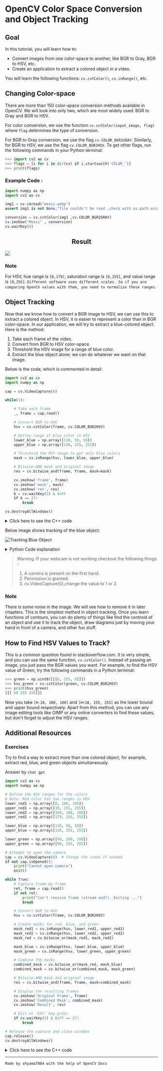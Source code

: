 # OpenCV Color Space Conversion and Object Tracking

## Goal

In this tutorial, you will learn how to:

- Convert images from one color-space to another, like BGR to Gray, BGR to HSV, etc.
- Create an application to extract a colored object in a video.

You will learn the following functions: `cv.cvtColor()`, `cv.inRange()`, etc.

## Changing Color-space

There are more than 150 color-space conversion methods available in OpenCV. We will look into only two, which are most widely used: BGR to Gray and BGR to HSV.

For color conversion, we use the function `cv.cvtColor(input_image, flag)` where `flag` determines the type of conversion.

For BGR to Gray conversion, we use the flag `cv.COLOR_BGR2GRAY`. Similarly, for BGR to HSV, we use the flag `cv.COLOR_BGR2HSV`. To get other flags, run the following commands in your Python terminal:

```python
>>> import cv2 as cv
>>> flags = [i for i in dir(cv) if i.startswith('COLOR_')]
>>> print(flags)
```

### Example Code :

```py
import numpy as np
import cv2 as cv

img1 = cv.imread("messi.webp")
assert img1 is not None,"file couldn't be read ,check with os.path.exists()"

conversion = cv.cvtColor(img1 ,cv.COLOR_BGR2GRAY)
cv.imshow("Messi" , conversion)
cv.waitKey(0)
```

<div align="center"><h2><strong>Result</strong></h2></div>

<div align="cener"><img src="https://private-user-images.githubusercontent.com/85214856/354307888-7ccd4839-838a-4371-83f5-c6f392061cd6.jpeg?jwt=eyJhbGciOiJIUzI1NiIsInR5cCI6IkpXVCJ9.eyJpc3MiOiJnaXRodWIuY29tIiwiYXVkIjoicmF3LmdpdGh1YnVzZXJjb250ZW50LmNvbSIsImtleSI6ImtleTUiLCJleHAiOjE3MjI1MzA3NDYsIm5iZiI6MTcyMjUzMDQ0NiwicGF0aCI6Ii84NTIxNDg1Ni8zNTQzMDc4ODgtN2NjZDQ4MzktODM4YS00MzcxLTgzZjUtYzZmMzkyMDYxY2Q2LmpwZWc_WC1BbXotQWxnb3JpdGhtPUFXUzQtSE1BQy1TSEEyNTYmWC1BbXotQ3JlZGVudGlhbD1BS0lBVkNPRFlMU0E1M1BRSzRaQSUyRjIwMjQwODAxJTJGdXMtZWFzdC0xJTJGczMlMkZhd3M0X3JlcXVlc3QmWC1BbXotRGF0ZT0yMDI0MDgwMVQxNjQwNDZaJlgtQW16LUV4cGlyZXM9MzAwJlgtQW16LVNpZ25hdHVyZT01NzQwZjEwNjMzMjY1OGU1Mjk3Zjk2OTRhNWRiOTAzZDZiZDRlOWNkY2I5Njg2ZmQ2Y2E0M2NkZWI0YWU1M2Y5JlgtQW16LVNpZ25lZEhlYWRlcnM9aG9zdCZhY3Rvcl9pZD0wJmtleV9pZD0wJnJlcG9faWQ9MCJ9.k52-VV-AZ86FtwUx7m9nZMSX3o4cB0DIx_-RSPqWI8o" ></div>

### Note

For HSV, hue range is `[0,179]`, saturation range is `[0,255]`, and value range is `[0,255]`. `Different software uses different scales. So if you are comparing OpenCV values with them, you need to normalize these ranges`.

## Object Tracking

Now that we know how to convert a BGR image to HSV, we can use this to extract a colored object. In HSV, it is easier to represent a color than in BGR color-space. In our application, we will try to extract a blue-colored object. Here is the method:

1. Take each frame of the video.
2. Convert from BGR to HSV color-space.
3. Threshold the HSV image for a range of blue color.
4. Extract the blue object alone; we can do whatever we want on that image.

Below is the code, which is commented in detail:

```python
import cv2 as cv
import numpy as np

cap = cv.VideoCapture(0)

while(1):

    # Take each frame
    _, frame = cap.read()

    # Convert BGR to HSV
    hsv = cv.cvtColor(frame, cv.COLOR_BGR2HSV)

    # Define range of blue color in HSV
    lower_blue = np.array([110, 50, 50])
    upper_blue = np.array([130, 255, 255])

    # Threshold the HSV image to get only blue colors
    mask = cv.inRange(hsv, lower_blue, upper_blue)

    # Bitwise-AND mask and original image
    res = cv.bitwise_and(frame, frame, mask=mask)

    cv.imshow('frame', frame)
    cv.imshow('mask', mask)
    cv.imshow('res', res)
    k = cv.waitKey(5) & 0xFF
    if k == 27:
        break

cv.destroyAllWindows()
```

<details>
    <summary>Click here to see the C++ code</summary>

```cpp
#include <opencv2/opencv.hpp>

int main() {
    // Open the default camera
    cv::VideoCapture cap(0);

    // Check if camera opened successfully
    if (!cap.isOpened()) {
        std::cout << "Error: Could not open camera" << std::endl;
        return -1;
    }

    while (true) {
        cv::Mat frame;

        // Capture frame-by-frame
        cap >> frame;

        // If the frame is empty, break immediately
        if (frame.empty()) break;

        // Convert from BGR to HSV
        cv::Mat hsv;
        cv::cvtColor(frame, hsv, cv::COLOR_BGR2HSV);

        // Define the range of blue color in HSV
        cv::Scalar lower_blue(110, 50, 50);
        cv::Scalar upper_blue(130, 255, 255);

        // Threshold the HSV image to get only blue colors
        cv::Mat mask;
        cv::inRange(hsv, lower_blue, upper_blue, mask);

        // Bitwise-AND mask and original image
        cv::Mat res;
        cv::bitwise_and(frame, frame, res, mask);

        // Display the resulting frames
        cv::imshow("frame", frame);
        cv::imshow("mask", mask);
        cv::imshow("res", res);

        // Wait for 'Esc' key press for 5 ms. If 'Esc' is pressed, break the loop
        if (cv::waitKey(5) == 27) break;
    }

    // Release the camera and destroy all windows
    cap.release();
    cv::destroyAllWindows();

    return 0;
}
```

</details>

Below image shows tracking of the blue object:

![Tracking Blue Object](https://docs.opencv.org/4.x/frame.jpg)<br>

<details>
<summary>Python Code explanation</summary>
    
`Explanation in detail`

This code captures video from your webcam and processes each frame to detect blue objects. Here’s a step-by-step explanation of the code:

1. **Import Libraries:**

   ```python
   import cv2 as cv
   import numpy as np
   ```

   - `cv2`: OpenCV library for computer vision tasks.
   - `numpy`: Library for numerical operations in Python.

2. **Capture Video:**

   ```python
   cap = cv.VideoCapture(0)
   ```

   - `cv.VideoCapture(0)`: Initializes video capture with the default camera (usually the webcam).

3. **Process Each Frame in a Loop:**

   ```python
   while(1):
   ```

4. **Capture Frame:**

   ```python
   _, frame = cap.read()
   ```

   - `cap.read()`: Reads a frame from the video capture.
   - `_` (underscore): Ignored value, since `cap.read()` returns two values (ret, frame) but we only need the frame.

5. **Convert Frame from BGR to HSV:**

   ```python
   hsv = cv.cvtColor(frame, cv.COLOR_BGR2HSV)
   ```

   - `cv.cvtColor(frame, cv.COLOR_BGR2HSV)`: Converts the frame from BGR color space to HSV color space. HSV (Hue, Saturation, Value) is better for color detection.

6. **Define Range for Blue Color in HSV:**

   ```python
   lower_blue = np.array([110, 50, 50])
   upper_blue = np.array([130, 255, 255])
   ```

   - `np.array([110, 50, 50])`: Lower bound of blue color in HSV.
   - `np.array([130, 255, 255])`: Upper bound of blue color in HSV.

7. **Threshold the HSV Image to Get Only Blue Colors:**

   ```python
   mask = cv.inRange(hsv, lower_blue, upper_blue)
   ```

   - `cv.inRange(hsv, lower_blue, upper_blue)`: Creates a mask where blue colors are white (255) and other colors are black (0).

8. **Bitwise-AND Mask and Original Image:**
   ```python
   res = cv.bitwise_and(frame, frame, mask=mask)
   ```
   - `cv.bitwise_and(frame, frame, mask=mask)`: Applies the mask to the original frame, keeping only the blue regions.

For more details click on : [Argument explanation](https://github.com/shyama7004/OpenCV-Personal-Documentation/blob/main/More%20Explanation/21.1.md)

9. **Display Frames:**

   ```python
   cv.imshow('frame', frame)
   cv.imshow('mask', mask)
   cv.imshow('res', res)
   ```

   - `cv.imshow('frame', frame)`: Displays the original frame.
   - `cv.imshow('mask', mask)`: Displays the mask.
   - `cv.imshow('res', res)`: Displays the result of bitwise AND operation.

10. **Exit on 'Esc' Key Press:**
    ```python
    k = cv.waitKey(5) & 0xFF
    if k == 27:
        break
    ```
    - `cv.waitKey(5)`: Waits for a key event for 5 milliseconds.
    - `k == 27`: Checks if the 'Esc' key (ASCII 27) is pressed. If so, breaks the loop.
    - `& 0xFF`: This is a `bitwise AND` operation with the hexadecimal value 0xFF (binary 11111111). In Python, hexadecimal values are prefixed with `0x`.

`0xFF` is a mask that selects the last `8 bits` (rightmost byte) of the integer value returned by cv2.waitKey(). This is done to ensure platform-independent key press detection.

11. **Release Resources:**
    ```python
    cv.destroyAllWindows()
    ```
    - `cv.destroyAllWindows()`: Closes all OpenCV windows.

In summary, this code captures video from the webcam, processes each frame to detect blue objects using HSV color space, and displays the original frame, the mask, and the result where only blue regions are visible. The loop continues until the 'Esc' key is pressed.

</details>

> Warning :If your webcam is not working checkout the following things :<br>
>
> 1. A camera is present on the first hand.<br>
> 2. Permission is granted.<br>
> 3. cv.VideoCapture(0),change the value to 1 or 2.<br>

### Note

There is some noise in the image. We will see how to remove it in later chapters. This is the simplest method in object tracking. Once you learn functions of contours, you can do plenty of things like find the centroid of an object and use it to track the object, draw diagrams just by moving your hand in front of a camera, and other fun stuff.

## How to Find HSV Values to Track?

This is a common question found in stackoverflow.com. It is very simple, and you can use the same function, `cv.cvtColor()`. Instead of passing an image, you just pass the BGR values you want. For example, to find the HSV value of Green, try the following commands in a Python terminal:

```python
>>> green = np.uint8([[[0, 255, 0]]])
>>> hsv_green = cv.cvtColor(green, cv.COLOR_BGR2HSV)
>>> print(hsv_green)
[[[ 60 255 255]]]
```

Now you take `[H-10, 100, 100]` and `[H+10, 255, 255]` as the lower bound and upper bound respectively. Apart from this method, you can use any image editing tools like GIMP or any online converters to find these values, but don't forget to adjust the HSV ranges.

## Additional Resources

### Exercises

Try to find a way to extract more than one colored object, for example, extract red, blue, and green objects simultaneously.

Answer by `chat gpt`

```py
import cv2 as cv
import numpy as np

# Define the HSV ranges for the colors
# Note: Red color has two ranges in HSV
lower_red1 = np.array([0, 100, 100])
upper_red1 = np.array([10, 255, 255])
lower_red2 = np.array([160, 100, 100])
upper_red2 = np.array([179, 255, 255])

lower_blue = np.array([110, 50, 50])
upper_blue = np.array([130, 255, 255])

lower_green = np.array([40, 100, 100])
upper_green = np.array([80, 255, 255])

# Attempt to open the camera
cap = cv.VideoCapture(0)  # Change the index if needed
if not cap.isOpened():
    print("Cannot open camera")
    exit()

while True:
    # Capture frame-by-frame
    ret, frame = cap.read()
    if not ret:
        print("Can't receive frame (stream end?). Exiting ...")
        break

    # Convert BGR to HSV
    hsv = cv.cvtColor(frame, cv.COLOR_BGR2HSV)

    # Create masks for red, blue, and green
    mask_red1 = cv.inRange(hsv, lower_red1, upper_red1)
    mask_red2 = cv.inRange(hsv, lower_red2, upper_red2)
    mask_red = cv.bitwise_or(mask_red1, mask_red2)

    mask_blue = cv.inRange(hsv, lower_blue, upper_blue)
    mask_green = cv.inRange(hsv, lower_green, upper_green)

    # Combine the masks
    combined_mask = cv.bitwise_or(mask_red, mask_blue)
    combined_mask = cv.bitwise_or(combined_mask, mask_green)

    # Bitwise-AND mask and original image
    res = cv.bitwise_and(frame, frame, mask=combined_mask)

    # Display the resulting frames
    cv.imshow('Original Frame', frame)
    cv.imshow('Combined Mask', combined_mask)
    cv.imshow('Result', res)

    # Exit on 'ESC' key press
    if cv.waitKey(5) & 0xFF == 27:
        break

# Release the capture and close windows
cap.release()
cv.destroyAllWindows()
```

<details>
<summary>Click here to see the C++ code</summary>

```cpp
#include <opencv2/opencv.hpp>
#include <iostream>

int main() {
    // Open the camera (index 1)
    cv::VideoCapture cap(1);
    if (!cap.isOpened()) {
        std::cout << "Bahiya camera kam nhi kar rha" << std::endl;
        return -1;
    }

    while (true) {
        cv::Mat frame;
        bool ret = cap.read(frame);
        if (!ret) {
            std::cout << "Bhaiya mai pagal ho chuka" << std::endl;
            break;
        }

        // Convert from BGR to HSV
        cv::Mat hsv;
        cv::cvtColor(frame, hsv, cv::COLOR_BGR2HSV);

        // Define the range of red color in HSV
        cv::Scalar lower_red1(0, 100, 100);
        cv::Scalar upper_red1(10, 255, 255);
        cv::Scalar lower_red2(160, 100, 100);
        cv::Scalar upper_red2(179, 255, 255);

        // Define the range of blue color in HSV
        cv::Scalar lower_blue(110, 50, 50);
        cv::Scalar upper_blue(130, 255, 255);

        // Define the range of green color in HSV
        cv::Scalar lower_green(40, 100, 100);
        cv::Scalar upper_green(80, 255, 255);

        // Create masks for red, blue, and green colors
        cv::Mat mask_red1, mask_red2, mask_red, mask_blue, mask_green;
        cv::inRange(hsv, lower_red1, upper_red1, mask_red1);
        cv::inRange(hsv, lower_red2, upper_red2, mask_red2);
        cv::bitwise_or(mask_red1, mask_red2, mask_red);

        cv::inRange(hsv, lower_blue, upper_blue, mask_blue);
        cv::inRange(hsv, lower_green, upper_green, mask_green);

        // Combine the masks
        cv::Mat combined_mask;
        cv::bitwise_or(mask_red, mask_blue, combined_mask);
        cv::bitwise_or(combined_mask, mask_green, combined_mask);

        // Bitwise-AND mask and original image
        cv::Mat res;
        cv::bitwise_and(frame, frame, res, combined_mask);

        // Display the results
        cv::imshow("frame", frame);
        cv::imshow("mask", combined_mask);
        cv::imshow("res", res);

        // Exit on 'Esc' key press
        if (cv::waitKey(5) == 27) break;
    }

    // Release the camera and destroy all windows
    cap.release();
    cv::destroyAllWindows();

    return 0;
}
```

</details>

---

```
Made by shyama7004 with the help of OpenCV Docs
```
